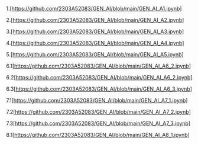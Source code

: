 1.[https://github.com/2303A52083/GEN_AI/blob/main/GEN_AI_A1.ipynb] 

2.[https://github.com/2303A52083/GEN_AI/blob/main/GEN_AI_A2.ipynb]

3.[https://github.com/2303A52083/GEN_AI/blob/main/GEN_AI_A3.ipynb]

4.[https://github.com/2303A52083/GEN_AI/blob/main/GEN_AI_A4.ipynb]

5.[https://github.com/2303A52083/GEN_AI/blob/main/GEN_AI_A5.ipynb]

6.1[https://github.com/2303A52083/GEN_AI/blob/main/GEN_AI_A6_2.ipynb]

6.2[https://github.com/2303A52083/GEN_AI/blob/main/GEN_AI_A6_2.ipynb]

6.3[https://github.com/2303A52083/GEN_AI/blob/main/GEN_AI_A6_3.ipynb]

7.1[https://github.com/2303A52083/GEN_AI/blob/main/GEN_AI_A7_1.ipynb]

7.2[https://github.com/2303A52083/GEN_AI/blob/main/GEN_AI_A7_2.ipynb]

7.3[https://github.com/2303A52083/GEN_AI/blob/main/GEN_AI_A7_3.ipynb]

8.1[https://github.com/2303A52083/GEN_AI/blob/main/GEN_AI_A8_1.ipynb]
